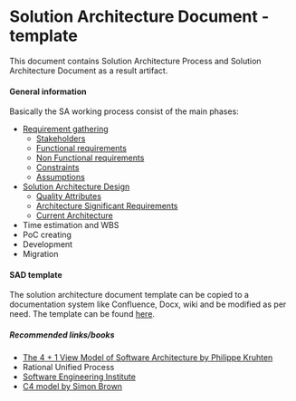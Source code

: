 # Solution Architecture Document - template
This document contains Solution Architecture Process and Solution Architecture Document as a result artifact.

#### General information
Basically the SA working process consist of the main phases:
- [Requirement gathering](requirements.md)
  - [Stakeholders](./requirements.md#stakeholder-list-creating)
  - [Functional requirements](./requirements.md#functional-requirements)
  - [Non Functional requirements](./requirements.md#non-functional-requirements)
  - [Constraints](./requirements.md#constraints)
  - [Assumptions](./requirements.md#assumptions)
- [Solution Architecture Design](solution-architecture-design.md)
  - [Quality Attributes](./solution-architecture-design.md#solution-architecture-quality-attributes)
  - [Architecture Significant Requirements](./solution-architecture-design.md#architecture-significant-requirements)
  - [Current Architecture](./solution-architecture-design.md#current-architecture)
- Time estimation and WBS
- PoC creating
- Development
- Migration

#### SAD template
The solution architecture document template can be copied to a documentation system like Confluence, Docx, wiki and be modified as per need.
The template can be found [here](template.md).

##### Recommended links/books

- [The 4 + 1 View Model of Software Architecture by Philippe Kruhten](https://www.cs.ubc.ca/~gregor/teaching/papers/4+1view-architecture.pdf)
- Rational Unified Process
- [Software Engineering Institute](https://www.amazon.com/Documenting-Software-Architectures-Views-Beyond/dp/0321552687/ref=sr_1_2?crid=3QJBR916FNGJU&dchild=1&keywords=documenting+software+architectures+views+and+beyond&qid=1601614456&sprefix=documenting+softwa%2Caps%2C174&sr=8-2)
- [C4 model by Simon Brown](https://leanpub.com/software-architecture-for-developers/read#c4)